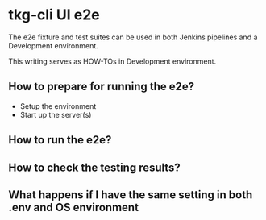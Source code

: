 # tkg-cli UI e2e

The e2e fixture and test suites can be used in both Jenkins pipelines
and a Development environment.

This writing serves as HOW-TOs in Development environment.

## How to prepare for running the e2e?
- Setup the environment
- Start up the server(s)

## How to run the e2e?

## How to check the testing results?


## What happens if I have the same setting in both .env and OS environment

